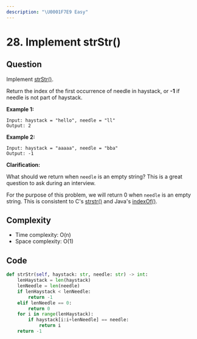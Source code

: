 ```yaml
---
description: "\U0001F7E9 Easy"
---
```


# 28. Implement strStr\(\)

## Question

Implement [strStr\(\)](http://www.cplusplus.com/reference/cstring/strstr/).

Return the index of the first occurrence of needle in haystack, or **-1** if needle is not part of haystack.

**Example 1:**

```text
Input: haystack = "hello", needle = "ll"
Output: 2
```

**Example 2:**

```text
Input: haystack = "aaaaa", needle = "bba"
Output: -1
```

**Clarification:**

What should we return when `needle` is an empty string? This is a great question to ask during an interview.

For the purpose of this problem, we will return 0 when `needle` is an empty string. This is consistent to C's [strstr\(\)](http://www.cplusplus.com/reference/cstring/strstr/) and Java's [indexOf\(\)](https://docs.oracle.com/javase/7/docs/api/java/lang/String.html#indexOf%28java.lang.String%29).

## Complexity

* Time complexity: O\(n\)
* Space complexity: O\(1\)

## Code 

```python
def strStr(self, haystack: str, needle: str) -> int:
    lenHaystack = len(haystack)
    lenNeedle = len(needle)
    if lenHaystack < lenNeedle:
        return -1
    elif lenNeedle == 0:
        return 0
    for i in range(lenHaystack):
        if haystack[i:i+lenNeedle] == needle:
            return i
    return -1
```

